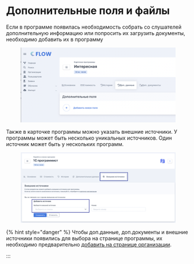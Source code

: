 # Дополнительные поля и файлы

Если в программе появилась необходимость собрать со слушателей дополнительную информацию или попросить их загрузить документы, необходимо добавить их в программу&#x20;

<figure><img src="../../.gitbook/assets/image (16).png" alt=""><figcaption></figcaption></figure>

Также в карточке программы можно указать внешние источники. У программы может быть несколько уникальных источников. Один источник может быть у нескольких программ.&#x20;

<figure><img src="../../.gitbook/assets/image (2).png" alt=""><figcaption></figcaption></figure>

{% hint style="danger" %}
Чтобы доп.данные, доп.документы и внешние источники появились для выбора на странице программы, их необходимо предварительно [добавить на странице организации](../../organizaciya/dopolnitelnye-dokumenty-i-polya-vvoda-dannykh.md).

:::


